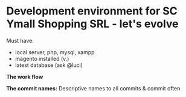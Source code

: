 Development environment for SC Ymall Shopping SRL - let's evolve
===

 <p> <stong>Must have:</strong> </p>
 <ul> 
	 <li> local server, php, mysql, xampp </li>
	 <li> magento installed (v.) </li>
	 <li> latest database (ask @luci) </li>
 </ul>
 
 <p><strong>The work flow</strong></p>
 
  <p> <strong>The commit names:</strong> Descriptive names to all commits & commit often </p>

